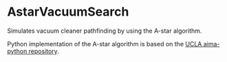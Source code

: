 # AstarVacuumSearch

Simulates vacuum cleaner pathfinding by using the A-star algorithm.

Python implementation of the A-star algorithm is based on the [UCLA aima-python repository](https://github.com/aimacode/aima-python).
